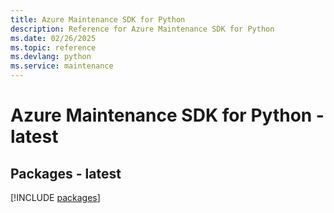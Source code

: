 ```yaml
---
title: Azure Maintenance SDK for Python
description: Reference for Azure Maintenance SDK for Python
ms.date: 02/26/2025
ms.topic: reference
ms.devlang: python
ms.service: maintenance
---
```

# Azure Maintenance SDK for Python - latest
## Packages - latest
[!INCLUDE [packages](maintenance-index.md)]
